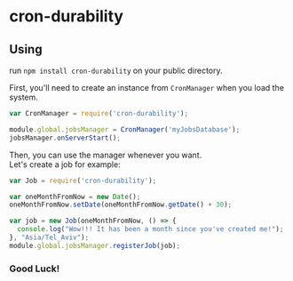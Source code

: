 # cron-durability
## Using
run `npm install cron-durability` on your public directory.

First, you'll need to create an instance from `CronManager` when you load the system.
```javascript
var CronManager = require('cron-durability');

module.global.jobsManager = CronManager('myJobsDatabase');
jobsManager.onServerStart();
```

Then, you can use the manager whenever you want. <br />
Let's create a job for example:

```javascript
var Job = require('cron-durability');

var oneMonthFromNow = new Date();
oneMonthFromNow.setDate(oneMonthFromNow.getDate() + 30);

var job = new Job(oneMonthFromNow, () => {
  console.log("Wow!!! It has been a month since you've created me!");
}, "Asia/Tel_Aviv");
module.global.jobsManager.registerJob(job);
```

### Good Luck!
